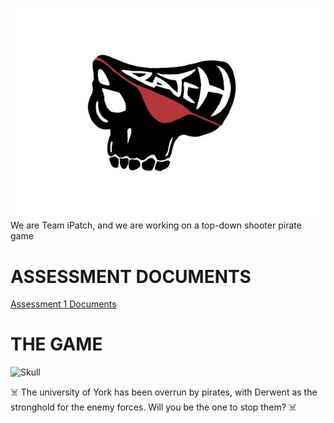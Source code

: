 ![Logo](teamlogo.jpeg) We are Team iPatch, and we are working on a top-down shooter pirate game

# ASSESSMENT DOCUMENTS

[Assessment 1 Documents](./Assessment-1/assessment1.html)

# THE GAME

![Skull](http://bestanimations.com/Humans/SkullBones/skull-bones-animated-gif-1.gif)

:skull_and_crossbones: The university of York has been overrun by pirates, with Derwent as the stronghold for the enemy forces. Will you be the one to stop them? :skull_and_crossbones:

